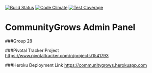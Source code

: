 [![Build Status](https://travis-ci.org/aneeshvaidya/communitygrows.svg?branch=master)](https://travis-ci.org/aneeshvaidya/communitygrows)
[![Code Climate](https://codeclimate.com/github/aneeshvaidya/communitygrows/badges/gpa.svg)](https://codeclimate.com/github/aneeshvaidya/communitygrows)
[![Test Coverage](https://codeclimate.com/github/aneeshvaidya/communitygrows/badges/coverage.svg)](https://codeclimate.com/github/aneeshvaidya/communitygrows/coverage)

# CommunityGrows Admin Panel

###Group 28

###Pivotal Tracker Project
https://www.pivotaltracker.com/n/projects/1541793

###Heroku Deployment Link
https://communitygrows.herokuapp.com